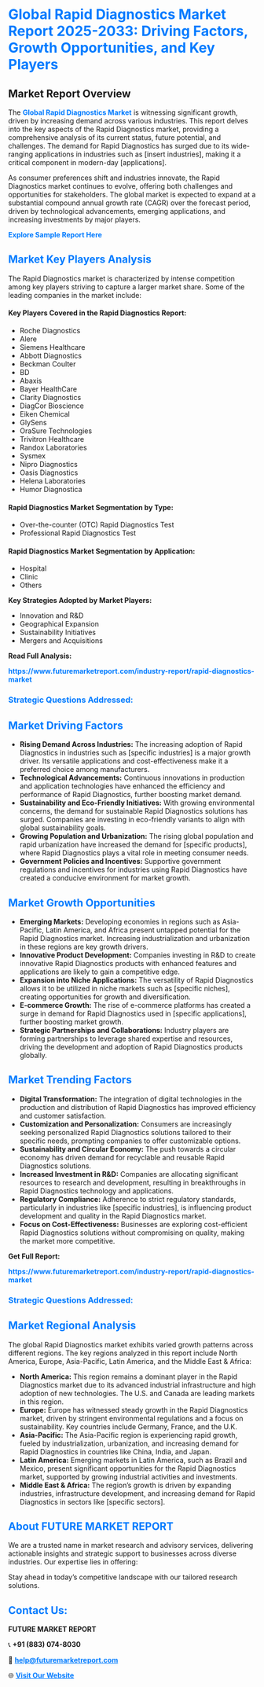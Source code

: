 <h1 style="color: #007BFF;">Global Rapid Diagnostics Market Report 2025-2033: Driving Factors, Growth Opportunities, and Key Players</h1>

<section id="overview">
<h2>Market Report Overview</h2>
<p>The <a href="https://www.futuremarketreport.com/industry-report/rapid-diagnostics-market" style="color: #007BFF; text-decoration: none;"><strong>Global Rapid Diagnostics Market</strong></a> is witnessing significant growth, driven by increasing demand across various industries. This report delves into the key aspects of the Rapid Diagnostics market, providing a comprehensive analysis of its current status, future potential, and challenges. The demand for Rapid Diagnostics has surged due to its wide-ranging applications in industries such as [insert industries], making it a critical component in modern-day [applications].</p>
<p>As consumer preferences shift and industries innovate, the Rapid Diagnostics market continues to evolve, offering both challenges and opportunities for stakeholders. The global market is expected to expand at a substantial compound annual growth rate (CAGR) over the forecast period, driven by technological advancements, emerging applications, and increasing investments by major players.</p>
</section>

<section id="overview">
<p><a href="https://www.futuremarketreport.com/request-sample/reportId=104895" style="color: #007BFF; text-decoration: none;"><strong>Explore Sample Report Here</strong></a></p>
</section>

<section id="key-players">
<h2 style="color: #007BFF;">Market Key Players Analysis</h2>
<p>The Rapid Diagnostics market is characterized by intense competition among key players striving to capture a larger market share. Some of the leading companies in the market include:</p>
<h4>Key Players Covered in the Rapid Diagnostics Report:</h4>
<ul><li>Roche Diagnostics</li><li>Alere</li><li>Siemens Healthcare</li><li>Abbott Diagnostics</li><li>Beckman Coulter</li><li>BD</li><li>Abaxis</li><li>Bayer HealthCare</li><li>Clarity Diagnostics</li><li>DiagCor Bioscience</li><li>Eiken Chemical</li><li>GlySens</li><li>OraSure Technologies</li><li>Trivitron Healthcare</li><li>Randox Laboratories</li><li>Sysmex</li><li>Nipro Diagnostics</li><li>Oasis Diagnostics</li><li>Helena Laboratories</li><li>Humor Diagnostica</li></ul>
<h4>Rapid Diagnostics Market Segmentation by Type:</h4>
<ul><li>Over-the-counter (OTC) Rapid Diagnostics Test</li><li>Professional Rapid Diagnostics Test</li></ul>

<h4>Rapid Diagnostics Market Segmentation by Application:</h4>
<ul><li>Hospital</li><li>Clinic</li><li>Others</li></ul>
<p><strong>Key Strategies Adopted by Market Players:</strong></p>
<ul>
<li>Innovation and R&D</li>
<li>Geographical Expansion</li>
<li>Sustainability Initiatives</li>
<li>Mergers and Acquisitions</li>
</ul>
</section>

<section>
<p><strong>Read Full Analysis: </strong></p><a href="https://www.futuremarketreport.com/industry-report/rapid-diagnostics-market" style="color: #007BFF; text-decoration: none;"><strong>https://www.futuremarketreport.com/industry-report/rapid-diagnostics-market</strong></a>
<h3 style="color: #007BFF;">Strategic Questions Addressed:</h3>
</section>

<section id="driving-factors">
<h2 style="color: #007BFF;">Market Driving Factors</h2>
<ul>
<li><strong>Rising Demand Across Industries:</strong> The increasing adoption of Rapid Diagnostics in industries such as [specific industries] is a major growth driver. Its versatile applications and cost-effectiveness make it a preferred choice among manufacturers.</li>
<li><strong>Technological Advancements:</strong> Continuous innovations in production and application technologies have enhanced the efficiency and performance of Rapid Diagnostics, further boosting market demand.</li>
<li><strong>Sustainability and Eco-Friendly Initiatives:</strong> With growing environmental concerns, the demand for sustainable Rapid Diagnostics solutions has surged. Companies are investing in eco-friendly variants to align with global sustainability goals.</li>
<li><strong>Growing Population and Urbanization:</strong> The rising global population and rapid urbanization have increased the demand for [specific products], where Rapid Diagnostics plays a vital role in meeting consumer needs.</li>
<li><strong>Government Policies and Incentives:</strong> Supportive government regulations and incentives for industries using Rapid Diagnostics have created a conducive environment for market growth.</li>
</ul>
</section>

<section id="growth-opportunities">
<h2 style="color: #007BFF;">Market Growth Opportunities</h2>
<ul>
<li><strong>Emerging Markets:</strong> Developing economies in regions such as Asia-Pacific, Latin America, and Africa present untapped potential for the Rapid Diagnostics market. Increasing industrialization and urbanization in these regions are key growth drivers.</li>
<li><strong>Innovative Product Development:</strong> Companies investing in R&D to create innovative Rapid Diagnostics products with enhanced features and applications are likely to gain a competitive edge.</li>
<li><strong>Expansion into Niche Applications:</strong> The versatility of Rapid Diagnostics allows it to be utilized in niche markets such as [specific niches], creating opportunities for growth and diversification.</li>
<li><strong>E-commerce Growth:</strong> The rise of e-commerce platforms has created a surge in demand for Rapid Diagnostics used in [specific applications], further boosting market growth.</li>
<li><strong>Strategic Partnerships and Collaborations:</strong> Industry players are forming partnerships to leverage shared expertise and resources, driving the development and adoption of Rapid Diagnostics products globally.</li>
</ul>
</section>

<section id="trending-factors">
<h2 style="color: #007BFF;">Market Trending Factors</h2>
<ul>
<li><strong>Digital Transformation:</strong> The integration of digital technologies in the production and distribution of Rapid Diagnostics has improved efficiency and customer satisfaction.</li>
<li><strong>Customization and Personalization:</strong> Consumers are increasingly seeking personalized Rapid Diagnostics solutions tailored to their specific needs, prompting companies to offer customizable options.</li>
<li><strong>Sustainability and Circular Economy:</strong> The push towards a circular economy has driven demand for recyclable and reusable Rapid Diagnostics solutions.</li>
<li><strong>Increased Investment in R&D:</strong> Companies are allocating significant resources to research and development, resulting in breakthroughs in Rapid Diagnostics technology and applications.</li>
<li><strong>Regulatory Compliance:</strong> Adherence to strict regulatory standards, particularly in industries like [specific industries], is influencing product development and quality in the Rapid Diagnostics market.</li>
<li><strong>Focus on Cost-Effectiveness:</strong> Businesses are exploring cost-efficient Rapid Diagnostics solutions without compromising on quality, making the market more competitive.</li>
</ul>
</section>

<section>
<p><strong>Get Full Report: </strong></p><a href="https://www.futuremarketreport.com/industry-report/rapid-diagnostics-market" style="color: #007BFF; text-decoration: none;"><strong>https://www.futuremarketreport.com/industry-report/rapid-diagnostics-market</strong></a>
<h3 style="color: #007BFF;">Strategic Questions Addressed:</h3>
</section>


<section id="regional-analysis">
<h2 style="color: #007BFF;">Market Regional Analysis</h2>
<p>The global Rapid Diagnostics market exhibits varied growth patterns across different regions. The key regions analyzed in this report include North America, Europe, Asia-Pacific, Latin America, and the Middle East & Africa:</p>
<ul>
<li><strong>North America:</strong> This region remains a dominant player in the Rapid Diagnostics market due to its advanced industrial infrastructure and high adoption of new technologies. The U.S. and Canada are leading markets in this region.</li>
<li><strong>Europe:</strong> Europe has witnessed steady growth in the Rapid Diagnostics market, driven by stringent environmental regulations and a focus on sustainability. Key countries include Germany, France, and the U.K.</li>
<li><strong>Asia-Pacific:</strong> The Asia-Pacific region is experiencing rapid growth, fueled by industrialization, urbanization, and increasing demand for Rapid Diagnostics in countries like China, India, and Japan.</li>
<li><strong>Latin America:</strong> Emerging markets in Latin America, such as Brazil and Mexico, present significant opportunities for the Rapid Diagnostics market, supported by growing industrial activities and investments.</li>
<li><strong>Middle East & Africa:</strong> The region’s growth is driven by expanding industries, infrastructure development, and increasing demand for Rapid Diagnostics in sectors like [specific sectors].</li>
</ul>
</section>

<footer>
<h2 style="color: #007BFF;">About FUTURE MARKET REPORT</h2>
<p>We are a trusted name in market research and advisory services, delivering actionable insights and strategic support to businesses across diverse industries. Our expertise lies in offering:</p>

<p>Stay ahead in today’s competitive landscape with our tailored research solutions.</p>

<h2 style="color: #007BFF;">Contact Us:</h2>
<p><strong>FUTURE MARKET REPORT</strong></p>
<p>📞 <strong>+91 (883) 074-8030</strong></p>
<p>📧 <strong><a href="mailto:help@futuremarketreport.com" style="color: #007BFF;">help@futuremarketreport.com</a></strong></p>
<p>🌐 <strong><a href="https://www.futuremarketreport.com/" style="color: #007BFF;">Visit Our Website</a></strong></p>
</footer>